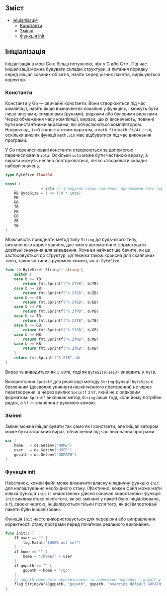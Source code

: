 ## Зміст
- [Ініціалізація](#Ініціалізація)
  - [Константи](#Константи)
  - [Змінні](#Змінні)
  - [Функція init](#Функція-init)

## Ініціалізація
Ініціалізація в мові Go є більш потужною, ніж у C або C++. Під час ініціалізації можна будувати складні структури, а питання порядку серед ініціалізованих об'єктів, навіть серед різних пакетів, вирішуються коректно.

### Константи
Константи у Go — звичайні константи. Вони створюються під час компіляції, навіть якщо визначені як локальні у функціях, і можуть бути лише числами, символами (рунами), рядками або булевими виразами. Через обмеження часу компіляції, вирази, що їх визначають, повинні бути константними виразами, які обчислюються компілятором. Наприклад, `1<<3` є константним виразом, а `math.Sin(math.Pi/4)` — ні, оскільки виклик функції `math.Sin` має відбуватися під час виконання програми.

У Go перечислювані константи створюються за допомогою перечислювача `iota`. Оскільки `iota` може бути частиною виразу, а вирази можуть неявно повторюватися, легко створювати складні набори значень.
```go
type ByteSize float64

const (
    _           = iota // ігноруємо перше значення, присвоюючи його порожньому ідентифікатору
    KB ByteSize = 1 << (10 * iota)
    MB
    GB
    TB
    PB
    EB
    ZB
    YB
)
```

Можливість приєднати метод типу `String` до будь-якого типу, визначеного користувачем, дає змогу автоматично форматувати довільні значення для виведення. Хоча ви найчастіше бачите, як це застосовується до структур, ця техніка також корисна для скалярних типів, таких як типи з рухомою комою, як от `ByteSize`.
```go
func (b ByteSize) String() string {
    switch {
    case b >= YB:
        return fmt.Sprintf("%.2fYB", b/YB)
    case b >= ZB:
        return fmt.Sprintf("%.2fZB", b/ZB)
    case b >= EB:
        return fmt.Sprintf("%.2fEB", b/EB)
    case b >= PB:
        return fmt.Sprintf("%.2fPB", b/PB)
    case b >= TB:
        return fmt.Sprintf("%.2fTB", b/TB)
    case b >= GB:
        return fmt.Sprintf("%.2fGB", b/GB)
    case b >= MB:
        return fmt.Sprintf("%.2fMB", b/MB)
    case b >= KB:
        return fmt.Sprintf("%.2fKB", b/KB)
    }
    return fmt.Sprintf("%.2fB", b)
}
```

Вираз `YB` виводиться як `1.00YB`, тоді як `ByteSize(1e13)` виводить `9.09TB`.

Використання `Sprintf` для реалізації методу `String` функції `ByteSize` є безпечним (дозволяє уникнути нескінченного повторення) не через перетворення, а через виклик `Sprintf` з `%f`, який не є рядковим форматом: `Sprintf` викликає метод `String` лише тоді, коли йому потрібен рядок, а `%f` — значення з рухомою комою.

### Змінні
Змінні можна ініціалізувати так само як і константи, але ініціалізатором може бути загальний вираз, обчислений під час виконання програми.
```go
var (
    home   = os.Getenv("HOME")
    user   = os.Getenv("USER")
    gopath = os.Getenv("GOPATH")
)
```

### Функція init
Наостанок, кожен файл може визначити власну ніладичну функцію `init` для налаштування необхідного стану. (Фактично, кожен файл може мати кілька функцій `init`.) І «наостанок» дійсно означає «наостанок»: функція `init` викликається після того, як всі змінних у пакеті було ініціалізовано, а ті, своєю чергою, ініціалізуються тільки після того, як всі імпортовані пакети були ініціалізовані.

Функція `init` часто використовується для перевірки або виправлення коректності стану програми перед початком реального виконання.
```go
func init() {
    if user == "" {
        log.Fatal("$USER not set")
    }
    if home == "" {
        home = "/home/" + user
    }
    if gopath == "" {
        gopath = home + "/go"
    }
    // gopath може бути перевизначено за допомогою прапорця --gopath у командному рядку.
    flag.StringVar(&gopath, "gopath", gopath, "override default GOPATH")
}
```
